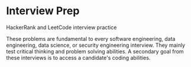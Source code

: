 # Interview Prep
HackerRank and LeetCode interview practice

These problems are fundamental to every software engineering, data engineering, data science, or security engineering interview. They mainly test critical thinking and problem solving abilities. A secondary goal from these interviews is to access a candidate's coding abilities.
